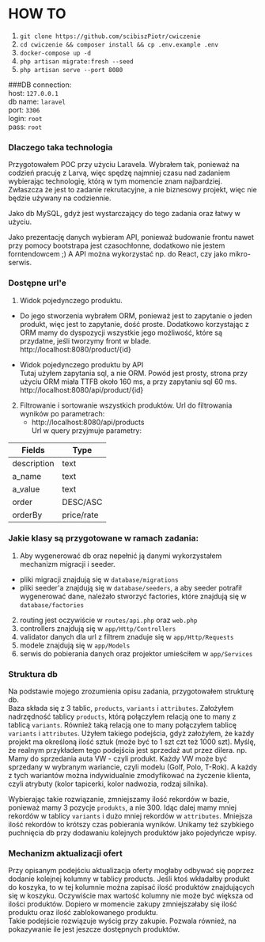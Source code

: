 # HOW TO

1. `git clone https://github.com/scibiszPiotr/cwiczenie`
2. `cd cwiczenie && composer install && cp .env.example .env`
3. `docker-compose up -d`
4. `php artisan migrate:fresh --seed`
5. `php artisan serve --port 8080`

###DB connection: <br>
host: `127.0.0.1` <br>
db name: `laravel`</br> 
port: `3306`</br>
login: `root`</br>
pass: `root`</br>

### Dlaczego taka technologia
Przygotowałem POC przy użyciu Laravela. Wybrałem tak, ponieważ na codzień pracuję z Larvą, więc spędzę najmniej czasu nad zadaniem wybierając technologię, którą w tym momencie znam najbardziej. Zwłaszcza że jest to zadanie rekrutacyjne, a nie biznesowy projekt, więc nie będzie używany na codziennie. 

Jako db MySQL, gdyż jest wystarczający do tego zadania oraz łatwy w użyciu.

Jako prezentację danych wybieram API, ponieważ budowanie frontu nawet przy pomocy bootstrapa jest czasochłonne, dodatkowo nie jestem forntendowcem ;)
A API można wykorzystać np. do React, czy jako mikro-serwis.

### Dostępne url'e
1. Widok pojedynczego produktu.
 - Do jego stworzenia wybrałem ORM, ponieważ jest to zapytanie o jeden produkt, więc jest to zapytanie, dość proste. Dodatkowo korzystając z ORM mamy do dyspozycji wszystkie jego możliwość, które są przydatne, jeśli tworzymy front w blade.
   http://localhost:8080/product/{id}

 - Widok pojedynczego produktu by API <br>
    Tutaj użyłem zapytania sql, a nie ORM. Powód jest prosty, strona przy użyciu ORM miała TTFB około 160 ms, a przy zapytaniu sql 60 ms.
  http://localhost:8080/api/product/{id}

2. Filtrowanie i sortowanie wszystkich produktów.
Url do filtrowania wyników po parametrach:
   - http://localhost:8080/api/products <br>
Url w query przyjmuje parametry: <br>

Fields  | Type
------------- | -------------
description  | text
a_name  | text
a_value | text
order | DESC/ASC
orderBy | price/rate

### Jakie klasy są przygotowane w ramach zadania:
 1.  Aby wygenerować db oraz nepełnić ją danymi wykorzystałem mechanizm migracji i seeder.
 - pliki migracji znajdują się w `database/migrations`
 - pliki seeder'a znajdują się w `database/seeders`, a aby seeder potrafił wygenerować dane, należało stworzyć factories, które znajdują się w `database/factories`
 2. routing jest oczywiście w `routes/api.php` oraz `web.php`
 3. controllers znajdują się w `app/Http/Controllers`
 4. validator danych dla url z filtrem znaduje się w `app/Http/Requests`
 5. modele znajdują się w `app/Models`
 6. serwis do pobierania danych oraz projektor umieściłem w `app/Services`

### Struktura db
Na podstawie mojego zrozumienia opisu zadania, przygotowałem strukturę db. <br>
Baza składa się z 3 tablic, `products`, `variants` i `attributes`.
Założyłem nadrzędność tablicy `products`, którą połączyłem relacją one to many z tablicą `variants`. Również taką relacją one to many połączyłem tablicę `variants` i `attributes`.
Użyłem takiego podejścia, gdyż założyłem, że każdy projekt ma określoną ilość sztuk (może być to 1 szt czt też 1000 szt). Myślę, że realnym przykładem tego podejścia jest sprzedaż aut przez dilera. np.
Mamy do sprzedania auta VW - czyli produkt. Każdy VW może być sprzedany w wybranym wariancie, czyli modelu (Golf, Polo, T-Rok). A każdy z tych wariantów można indywidualnie zmodyfikować na życzenie klienta, czyli atrybuty (kolor tapicerki, kolor nadwozia, rodzaj silnika).

Wybierając takie rozwiązanie, zmniejszamy ilość rekordów w bazie, ponieważ mamy 3 pozycje `produkts`, a nie 300. Idąc dalej mamy mniej rekordów w tablicy `variants` i dużo mniej rekordów w `attributes`. Mniejsza ilość rekordów to krótszy czas pobierania wyników. Unikamy też szybkiego puchnięcia db przy dodawaniu kolejnych produktów jako pojedyńcze wpisy. 

### Mechanizm aktualizacji ofert
Przy opisanym podejściu aktualizacja oferty mogłaby odbywać się poprzez dodanie kolejnej kolumny w tablicy products. Jeśli ktoś wkładałby produkt do koszyka, to w tej kolumnie można zapisać ilość produktów znajdujących się w koszyku. Oczywiście max wartość kolumny nie może być większa od ilości produktów. 
Dopiero w momencie zakupy zmniejszałaby się ilość produktu oraz ilość zablokowanego produktu. <br>
Takie podejście rozwiązuje wyścig przy zakupie. Pozwala również, na pokazywanie ile jest jeszcze dostępnych produktów. 
